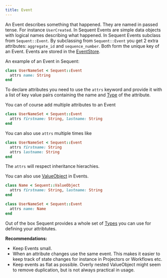 ```yaml
---
title: Event
---
```


An Event describes something that happened. They are named in passed tense. For instance `UserCreated`.
In Sequent Events are simple data objects with logical names describing what happened.
In Sequent Events subclass from `Sequent::Event`.
By subclassing from `Sequent::Event` you get 2 extra attributes: `aggregate_id` and `sequence_number`.
Both form the unique key of an Event. Events are stored in the [EventStore](event_store.html#event_records).

An example of an Event in Sequent:

```ruby
class UserNameSet < Sequent::Event
  attrs name: String
end
```

To declare attributes you need to use the `attrs` keyword and provide it with a list of key value pairs
containing the name and [Type](types.html) of the attribute.

You can of course add multiple attributes to an Event

```ruby
class UserNameSet < Sequent::Event
  attrs firstname: String, lastname: String
end
```

You can also use `attrs` multiple times like

```ruby
class UserNameSet < Sequent::Event
  attrs firstname: String
  attrs lastname: String
end
```

The `attrs` will respect inheritance hierachies.

You can also use [ValueObject](value-object.html) in Events.

```ruby
class Name < Sequent::ValueObject
  attrs firstname: String, lastname: String
end

class UserNameSet < Sequent::Event
  attrs name: Name
end
```

Out of the box Sequent provides a whole set of [Types](types.html) you can use
for defining your attribtutes.

<div class="notice--info">
<strong>Recommendations:</strong>
  <ul>
    <li>Keep Events small.</li>
    <li>When an attribute changes use the same event.
        This makes it easier to keep track of state changes for instance in Projectors or Workflows etc.</li>
    <li>Keep events as flat as possible. Overly nested ValueObject might seem to remove duplication, but is not always practical in usage.</li>
  </ul>
</div>

